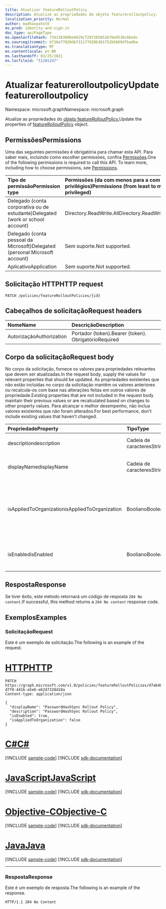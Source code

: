 ```yaml
---
title: Atualizar featureRolloutPolicy
description: Atualize as propriedades do objeto featurerolloutpolicy.
localization_priority: Normal
author: madhavpatel6
ms.prod: identity-and-sign-in
doc_type: apiPageType
ms.openlocfilehash: 7341363806e9429cf29726585267be9536c6be9c
ms.sourcegitcommit: b736af7020db7311f7d28b301752b5669d7badba
ms.translationtype: MT
ms.contentlocale: pt-BR
ms.lasthandoff: 03/25/2021
ms.locfileid: "51201247"
---
```

# <a name="update-featurerolloutpolicy"></a><span data-ttu-id="045fb-103">Atualizar featurerolloutpolicy</span><span class="sxs-lookup"><span data-stu-id="045fb-103">Update featurerolloutpolicy</span></span>

<span data-ttu-id="045fb-104">Namespace: microsoft.graph</span><span class="sxs-lookup"><span data-stu-id="045fb-104">Namespace: microsoft.graph</span></span>

<span data-ttu-id="045fb-105">Atualize as propriedades do [objeto featureRolloutPolicy.](../resources/featurerolloutpolicy.md)</span><span class="sxs-lookup"><span data-stu-id="045fb-105">Update the properties of [featureRolloutPolicy](../resources/featurerolloutpolicy.md) object.</span></span>

## <a name="permissions"></a><span data-ttu-id="045fb-106">Permissões</span><span class="sxs-lookup"><span data-stu-id="045fb-106">Permissions</span></span>

<span data-ttu-id="045fb-p101">Uma das seguintes permissões é obrigatória para chamar esta API. Para saber mais, incluindo como escolher permissões, confira [Permissões](/graph/permissions-reference).</span><span class="sxs-lookup"><span data-stu-id="045fb-p101">One of the following permissions is required to call this API. To learn more, including how to choose permissions, see [Permissions](/graph/permissions-reference).</span></span>

| <span data-ttu-id="045fb-109">Tipo de permissão</span><span class="sxs-lookup"><span data-stu-id="045fb-109">Permission type</span></span>                        | <span data-ttu-id="045fb-110">Permissões (da com menos para a com mais privilégios)</span><span class="sxs-lookup"><span data-stu-id="045fb-110">Permissions (from least to most privileged)</span></span> |
|:---------------------------------------|:--------------------------------------------|
| <span data-ttu-id="045fb-111">Delegado (conta corporativa ou de estudante)</span><span class="sxs-lookup"><span data-stu-id="045fb-111">Delegated (work or school account)</span></span>     | <span data-ttu-id="045fb-112">Directory.ReadWrite.All</span><span class="sxs-lookup"><span data-stu-id="045fb-112">Directory.ReadWrite.All</span></span> |
| <span data-ttu-id="045fb-113">Delegado (conta pessoal da Microsoft)</span><span class="sxs-lookup"><span data-stu-id="045fb-113">Delegated (personal Microsoft account)</span></span> | <span data-ttu-id="045fb-114">Sem suporte.</span><span class="sxs-lookup"><span data-stu-id="045fb-114">Not supported.</span></span> |
| <span data-ttu-id="045fb-115">Aplicativo</span><span class="sxs-lookup"><span data-stu-id="045fb-115">Application</span></span>                            | <span data-ttu-id="045fb-116">Sem suporte.</span><span class="sxs-lookup"><span data-stu-id="045fb-116">Not supported.</span></span> |

## <a name="http-request"></a><span data-ttu-id="045fb-117">Solicitação HTTP</span><span class="sxs-lookup"><span data-stu-id="045fb-117">HTTP request</span></span>

<!-- { "blockType": "ignored" } -->

```http
PATCH /policies/featureRolloutPolicies/{id}
```

## <a name="request-headers"></a><span data-ttu-id="045fb-118">Cabeçalhos de solicitação</span><span class="sxs-lookup"><span data-stu-id="045fb-118">Request headers</span></span>

| <span data-ttu-id="045fb-119">Nome</span><span class="sxs-lookup"><span data-stu-id="045fb-119">Name</span></span>       | <span data-ttu-id="045fb-120">Descrição</span><span class="sxs-lookup"><span data-stu-id="045fb-120">Description</span></span>|
|:-----------|:-----------|
| <span data-ttu-id="045fb-121">Autorização</span><span class="sxs-lookup"><span data-stu-id="045fb-121">Authorization</span></span> | <span data-ttu-id="045fb-122">Portador {token}.</span><span class="sxs-lookup"><span data-stu-id="045fb-122">Bearer {token}.</span></span> <span data-ttu-id="045fb-123">Obrigatório</span><span class="sxs-lookup"><span data-stu-id="045fb-123">Required</span></span> |

## <a name="request-body"></a><span data-ttu-id="045fb-124">Corpo da solicitação</span><span class="sxs-lookup"><span data-stu-id="045fb-124">Request body</span></span>

<span data-ttu-id="045fb-125">No corpo da solicitação, fornece os valores para propriedades relevantes que devem ser atualizadas.</span><span class="sxs-lookup"><span data-stu-id="045fb-125">In the request body, supply the values for relevant properties that should be updated.</span></span> <span data-ttu-id="045fb-126">As propriedades existentes que não estão incluídas no corpo da solicitação mantêm os valores anteriores ou recalcula-os com base nas alterações feitas em outros valores de propriedade.</span><span class="sxs-lookup"><span data-stu-id="045fb-126">Existing properties that are not included in the request body maintain their previous values or are recalculated based on changes to other property values.</span></span> <span data-ttu-id="045fb-127">Para alcançar o melhor desempenho, não inclua valores existentes que não foram alterados.</span><span class="sxs-lookup"><span data-stu-id="045fb-127">For best performance, don't include existing values that haven't changed.</span></span>

| <span data-ttu-id="045fb-128">Propriedade</span><span class="sxs-lookup"><span data-stu-id="045fb-128">Property</span></span>     | <span data-ttu-id="045fb-129">Tipo</span><span class="sxs-lookup"><span data-stu-id="045fb-129">Type</span></span>        | <span data-ttu-id="045fb-130">Descrição</span><span class="sxs-lookup"><span data-stu-id="045fb-130">Description</span></span> |
|:-------------|:------------|:------------|
|<span data-ttu-id="045fb-131">description</span><span class="sxs-lookup"><span data-stu-id="045fb-131">description</span></span>|<span data-ttu-id="045fb-132">Cadeia de caracteres</span><span class="sxs-lookup"><span data-stu-id="045fb-132">String</span></span>|<span data-ttu-id="045fb-133">Uma descrição dessa política.</span><span class="sxs-lookup"><span data-stu-id="045fb-133">A description for this policy.</span></span>|
|<span data-ttu-id="045fb-134">displayName</span><span class="sxs-lookup"><span data-stu-id="045fb-134">displayName</span></span>|<span data-ttu-id="045fb-135">Cadeia de caracteres</span><span class="sxs-lookup"><span data-stu-id="045fb-135">String</span></span>|<span data-ttu-id="045fb-136">O nome de exibição dessa política.</span><span class="sxs-lookup"><span data-stu-id="045fb-136">The display name for this policy.</span></span>|
|<span data-ttu-id="045fb-137">isAppliedToOrganization</span><span class="sxs-lookup"><span data-stu-id="045fb-137">isAppliedToOrganization</span></span>|<span data-ttu-id="045fb-138">Booliano</span><span class="sxs-lookup"><span data-stu-id="045fb-138">Boolean</span></span>|<span data-ttu-id="045fb-139">Indica se essa política de lançamento de recursos deve ser aplicada a toda a organização.</span><span class="sxs-lookup"><span data-stu-id="045fb-139">Indicates whether this feature rollout policy should be applied to the entire organization.</span></span>|
|<span data-ttu-id="045fb-140">isEnabled</span><span class="sxs-lookup"><span data-stu-id="045fb-140">isEnabled</span></span>|<span data-ttu-id="045fb-141">Booliano</span><span class="sxs-lookup"><span data-stu-id="045fb-141">Boolean</span></span>|<span data-ttu-id="045fb-142">Indica se a adoção de recursos está habilitada.</span><span class="sxs-lookup"><span data-stu-id="045fb-142">Indicates whether the feature rollout is enabled.</span></span>|

## <a name="response"></a><span data-ttu-id="045fb-143">Resposta</span><span class="sxs-lookup"><span data-stu-id="045fb-143">Response</span></span>

<span data-ttu-id="045fb-144">Se tiver êxito, este método retornará um código de resposta `204 No content`.</span><span class="sxs-lookup"><span data-stu-id="045fb-144">If successful, this method returns a `204 No content` response code.</span></span>

## <a name="examples"></a><span data-ttu-id="045fb-145">Exemplos</span><span class="sxs-lookup"><span data-stu-id="045fb-145">Examples</span></span>

### <a name="request"></a><span data-ttu-id="045fb-146">Solicitação</span><span class="sxs-lookup"><span data-stu-id="045fb-146">Request</span></span>

<span data-ttu-id="045fb-147">Este é um exemplo de solicitação.</span><span class="sxs-lookup"><span data-stu-id="045fb-147">The following is an example of the request.</span></span>

# <a name="http"></a>[<span data-ttu-id="045fb-148">HTTP</span><span class="sxs-lookup"><span data-stu-id="045fb-148">HTTP</span></span>](#tab/http)
<!-- {
  "blockType": "request",
  "name": "update_featurerolloutpolicy"
}-->

```http
PATCH https://graph.microsoft.com/v1.0/policies/featureRolloutPolicies/d7ab4886-d7f0-441b-a5e6-e62d7328d18a
Content-type: application/json

{
  "displayName": "PasswordHashSync Rollout Policy",
  "description": "PasswordHashSync Rollout Policy",
  "isEnabled": true,
  "isAppliedToOrganization": false
}
```
# <a name="c"></a>[<span data-ttu-id="045fb-149">C#</span><span class="sxs-lookup"><span data-stu-id="045fb-149">C#</span></span>](#tab/csharp)
[!INCLUDE [sample-code](../includes/snippets/csharp/update-featurerolloutpolicy-csharp-snippets.md)]
[!INCLUDE [sdk-documentation](../includes/snippets/snippets-sdk-documentation-link.md)]

# <a name="javascript"></a>[<span data-ttu-id="045fb-150">JavaScript</span><span class="sxs-lookup"><span data-stu-id="045fb-150">JavaScript</span></span>](#tab/javascript)
[!INCLUDE [sample-code](../includes/snippets/javascript/update-featurerolloutpolicy-javascript-snippets.md)]
[!INCLUDE [sdk-documentation](../includes/snippets/snippets-sdk-documentation-link.md)]

# <a name="objective-c"></a>[<span data-ttu-id="045fb-151">Objective-C</span><span class="sxs-lookup"><span data-stu-id="045fb-151">Objective-C</span></span>](#tab/objc)
[!INCLUDE [sample-code](../includes/snippets/objc/update-featurerolloutpolicy-objc-snippets.md)]
[!INCLUDE [sdk-documentation](../includes/snippets/snippets-sdk-documentation-link.md)]

# <a name="java"></a>[<span data-ttu-id="045fb-152">Java</span><span class="sxs-lookup"><span data-stu-id="045fb-152">Java</span></span>](#tab/java)
[!INCLUDE [sample-code](../includes/snippets/java/update-featurerolloutpolicy-java-snippets.md)]
[!INCLUDE [sdk-documentation](../includes/snippets/snippets-sdk-documentation-link.md)]

---


### <a name="response"></a><span data-ttu-id="045fb-153">Resposta</span><span class="sxs-lookup"><span data-stu-id="045fb-153">Response</span></span>

<span data-ttu-id="045fb-154">Este é um exemplo de resposta.</span><span class="sxs-lookup"><span data-stu-id="045fb-154">The following is an example of the response.</span></span>

<!-- {
  "blockType": "response",
  "truncated": true,
} -->

```http
HTTP/1.1 204 No Content
```

<!-- uuid: 16cd6b66-4b1a-43a1-adaf-3a886856ed98
2019-02-04 14:57:30 UTC -->
<!-- {
  "type": "#page.annotation",
  "description": "Update featurerolloutpolicy",
  "keywords": "",
  "section": "documentation",
  "tocPath": ""
}-->


